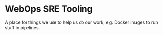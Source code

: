 # WebOps SRE Tooling

A place for things we use to help us do our work, e.g. Docker images to run stuff in pipelines.
